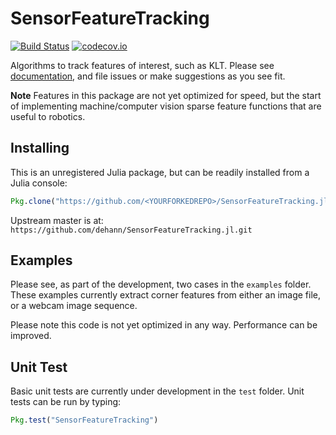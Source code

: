 # SensorFeatureTracking

[![Build Status](https://travis-ci.org/dehann/SensorFeatureTracking.jl.svg?branch=master)](https://travis-ci.org/dehann/SensorFeatureTracking.jl)
[![codecov.io](https://codecov.io/github/dehann/SensorFeatureTracking.jl/coverage.svg?branch=master)](https://codecov.io/github/dehann/SensorFeatureTracking.jl?branch=master)

Algorithms to track features of interest, such as KLT. Please see [documentation](https://dehann.github.io/SensorFeatureTracking.jl/latest/), and file issues or make suggestions as you see fit.

**Note** Features in this package are not yet optimized for speed, but the start of implementing machine/computer vision sparse feature functions that are useful to robotics.

## Installing

This is an unregistered Julia package, but can be readily installed from a Julia console:
```julia
Pkg.clone("https://github.com/<YOURFORKEDREPO>/SensorFeatureTracking.jl.git")
```

Upstream master is at: `https://github.com/dehann/SensorFeatureTracking.jl.git`


## Examples

Please see, as part of the development, two cases in the `examples` folder. These examples currently extract corner features from either an image file, or a webcam image sequence.

Please note this code is not yet optimized in any way. Performance can be improved.

## Unit Test

Basic unit tests are currently under development in the `test` folder. Unit tests can be run by typing:
```julia
Pkg.test("SensorFeatureTracking")
```
